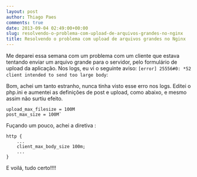 ```yaml
---
layout: post
author: Thiago Paes
comments: true
date: 2013-09-04 02:49:00+00:00
slug: resolvendo-o-problema-com-upload-de-arquivos-grandes-no-nginx
title: Resolvendo o problema com upload de arquivos grandes no Nginx
---
```


Me deparei essa semana com um problema com um cliente que estava tentando enviar um arquivo grande para o servidor, pelo formulário de upload da
aplicação. Nos logs, eu vi o seguinte aviso:
`[error] 25556#0: *52 client intended to send too large body`:

Bom, achei um tanto estranho, nunca tinha visto esse erro nos logs. 
Editei o php.ini e aumentei as definições de post e upload, como abaixo, e mesmo assim não surtiu efeito.

```
upload_max_filesize = 100M
post_max_size = 100M`
```

Fuçando um pouco, achei a diretiva :

```
http {
    ...
    client_max_body_size 100m;
    ...
}
```

E voilá, tudo certo!!!!
